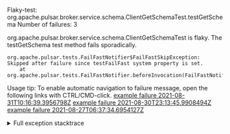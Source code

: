        
Flaky-test: org.apache.pulsar.broker.service.schema.ClientGetSchemaTest.testGetSchema
Number of failures: 3

org.apache.pulsar.broker.service.schema.ClientGetSchemaTest is flaky. The testGetSchema test method fails sporadically.

```
org.apache.pulsar.tests.FailFastNotifier$FailFastSkipException: Skipped after failure since testFailFast system property is set.
	at org.apache.pulsar.tests.FailFastNotifier.beforeInvocation(FailFastNotifier.java:88)

```

Usage tip: To enable automatic navigation to failure message, open the following links with CTRL/CMD-click.
[example failure 2021-08-31T10:16:39.3956798Z](https://github.com/apache/pulsar/runs/3471501156?check_suite_focus=true#step:10:1461)
[example failure 2021-08-30T23:13:45.9908494Z](https://github.com/apache/pulsar/runs/3467152431?check_suite_focus=true#step:9:721)
[example failure 2021-08-27T06:37:34.6954127Z](https://github.com/apache/pulsar/runs/3440411059?check_suite_focus=true#step:9:2643)


<details>
<summary>Full exception stacktrace</summary>
<code><pre>
org.apache.pulsar.tests.FailFastNotifier$FailFastSkipException: Skipped after failure since testFailFast system property is set.
	at org.apache.pulsar.tests.FailFastNotifier.beforeInvocation(FailFastNotifier.java:88)

</pre></code>
</details>

